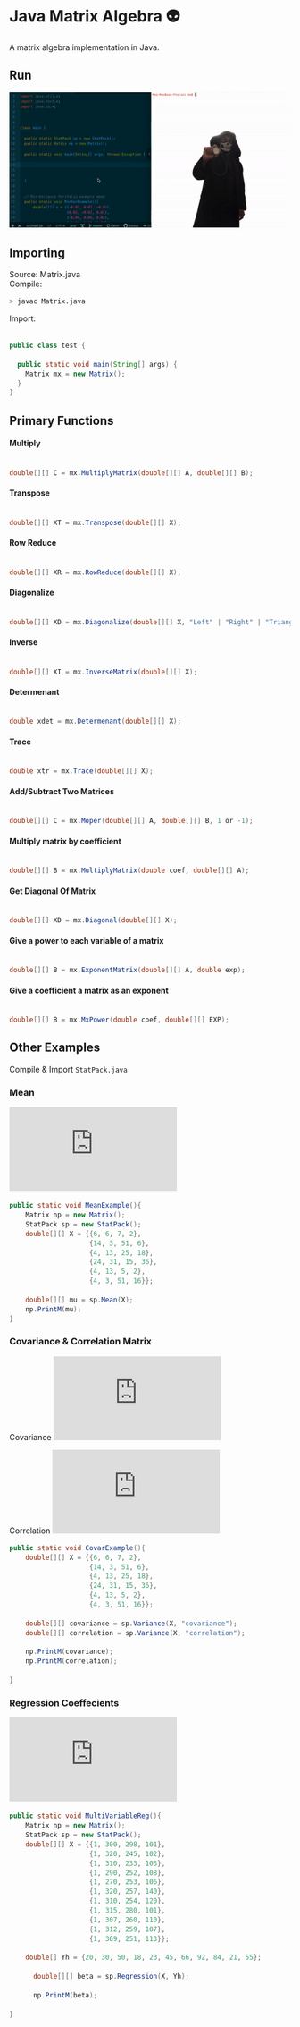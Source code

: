 # Java Matrix Algebra :alien:

A matrix algebra implementation in Java.

## Run
![Alt](https://github.com/MoSharieff/JavaMatrix/blob/master/imgs/example.gif)

## Importing

Source: Matrix.java <br />
Compile:
```sh
> javac Matrix.java
```
Import:
```Java

public class test {

  public static void main(String[] args) {
    Matrix mx = new Matrix();
  }
}


```

## Primary Functions

#### Multiply
````Java

double[][] C = mx.MultiplyMatrix(double[][] A, double[][] B);

````

#### Transpose

````Java

double[][] XT = mx.Transpose(double[][] X);

````

#### Row Reduce

````Java

double[][] XR = mx.RowReduce(double[][] X);

````

#### Diagonalize

````Java

double[][] XD = mx.Diagonalize(double[][] X, "Left" | "Right" | "Triangular");

````

#### Inverse

````Java

double[][] XI = mx.InverseMatrix(double[][] X);

````

#### Determenant

````Java

double xdet = mx.Determenant(double[][] X);

````

#### Trace

````Java

double xtr = mx.Trace(double[][] X);

````

#### Add/Subtract Two Matrices

````Java

double[][] C = mx.Moper(double[][] A, double[][] B, 1 or -1);

````

#### Multiply matrix by coefficient

````Java

double[][] B = mx.MultiplyMatrix(double coef, double[][] A);

````

#### Get Diagonal Of Matrix

````Java

double[][] XD = mx.Diagonal(double[][] X);

````

#### Give a power to each variable of a matrix

````Java

double[][] B = mx.ExponentMatrix(double[][] A, double exp);

````

#### Give a coefficient a matrix as an exponent

````Java

double[][] B = mx.MxPower(double coef, double[][] EXP);

````


## Other Examples

Compile & Import ```StatPack.java```

### Mean
![Equation](https://latex.codecogs.com/gif.latex?%5Chat%7B%5Cmu%7D%3D%5Cdfrac%7B1%7D%7Bm%7D1%5ETX)
```Java
public static void MeanExample(){
    Matrix np = new Matrix();
    StatPack sp = new StatPack();
    double[][] X = {{6, 6, 7, 2},
                    {14, 3, 51, 6},
                    {4, 13, 25, 18},
                    {24, 31, 15, 36},
                    {4, 13, 5, 2},
                    {4, 3, 51, 16}};

    double[][] mu = sp.Mean(X);
    np.PrintM(mu);
}
```

### Covariance & Correlation Matrix
Covariance
![Equation](https://latex.codecogs.com/gif.latex?%5CSigma%20%3D%20%5Cdfrac%7B1%7D%7Bm-1%7D%28X-%5Chat%7BX%7D%29%5ET%28X%20-%20%5Chat%7BX%7D%29) <br />

Correlation
![Equation](https://latex.codecogs.com/gif.latex?%5Cbegin%7Bmatrix%7D%20H%3D%5Csqrt%7Bdiag%5Cbig%28%7B%5CSigma%7D%5Cbig%29%7D%20%26%26%20%5Crho%20%3D%20%5Cdfrac%7B%5CSigma_%7Bi%2C%20j%7D%7D%7B%5BHH%5ET%5D_%7Bi%2C%20j%7D%7D%20%5Cend%7Bmatrix%7D)

```Java
public static void CovarExample(){
    double[][] X = {{6, 6, 7, 2},
                    {14, 3, 51, 6},
                    {4, 13, 25, 18},
                    {24, 31, 15, 36},
                    {4, 13, 5, 2},
                    {4, 3, 51, 16}};

    double[][] covariance = sp.Variance(X, "covariance");
    double[][] correlation = sp.Variance(X, "correlation");

    np.PrintM(covariance);
    np.PrintM(correlation);

}
```


### Regression Coeffecients
![Equation](https://latex.codecogs.com/gif.latex?%5Cbeta%20%3D%20%28X%5ETX%29%5E%7B-1%7DX%5ETy)
```Java
public static void MultiVariableReg(){
    Matrix np = new Matrix();
    StatPack sp = new StatPack();
    double[][] X = {{1, 300, 298, 101},
                    {1, 320, 245, 102},
                    {1, 310, 233, 103},
                    {1, 290, 252, 108},
                    {1, 270, 253, 106},
                    {1, 320, 257, 140},
                    {1, 310, 254, 120},
                    {1, 315, 280, 101},
                    {1, 307, 260, 110},
                    {1, 312, 259, 107},
                    {1, 309, 251, 113}};

    double[] Yh = {20, 30, 50, 18, 23, 45, 66, 92, 84, 21, 55};

      double[][] beta = sp.Regression(X, Yh);

      np.PrintM(beta);

}

```
